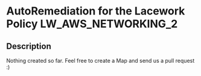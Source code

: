 # AutoRemediation for the Lacework Policy LW_AWS_NETWORKING_2

## Description
Nothing created so far. Feel free to create a Map and send us a pull request :)
